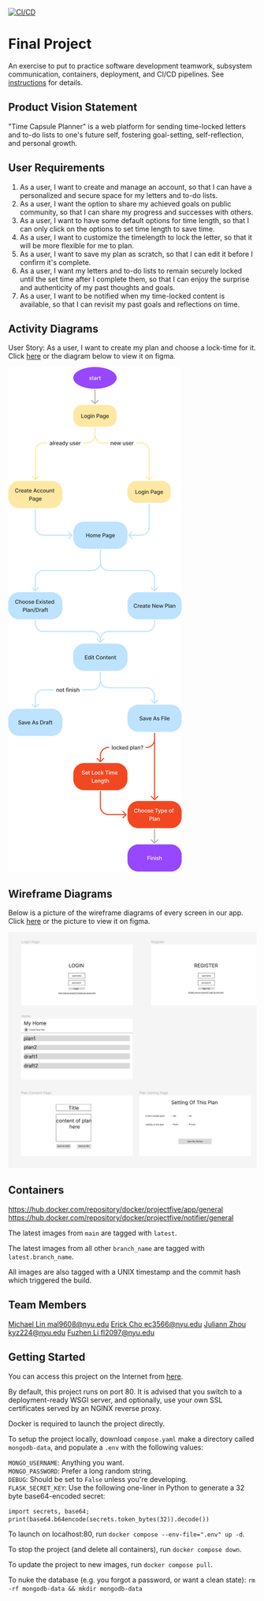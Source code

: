 [![CI/CD](https://github.com/software-students-fall2023/5-final-project-projectfive/actions/workflows/ci-cd.yml/badge.svg)](https://github.com/software-students-fall2023/5-final-project-projectfive/actions/workflows/ci-cd.yml)

# Final Project

An exercise to put to practice software development teamwork, subsystem communication, containers, deployment, and CI/CD pipelines. See [instructions](./instructions.md) for details.

## Product Vision Statement

"Time Capsule Planner" is a web platform for sending time-locked letters and to-do lists to one's future self, fostering goal-setting, self-reflection, and personal growth.

## User Requirements

1. As a user, I want to create and manage an account, so that I can have a personalized and secure space for my letters and to-do lists.
2. As a user, I want the option to share my achieved goals on public community, so that I can share my progress and successes with others.
3. As a user, I want to have some default options for time length, so that I can only click on the options to set time length to save time.
4. As a user, I want to customize the timelength to lock the letter, so that it will be more flexible for me to plan.
5. As a user, I want to save my plan as scratch, so that I can edit it before I confirm it's complete.
6. As a user, I want my letters and to-do lists to remain securely locked until the set time after I complete them, so that I can enjoy the surprise and authenticity of my past thoughts and goals.
7. As a user, I want to be notified when my time-locked content is available, so that I can revisit my past goals and reflections on time.



## Activity Diagrams

User Story: As a user, I want to create my plan and choose a lock-time for it. Click [here](https://www.figma.com/file/jObJNtRMUtEGZ2nEOu7YKZ/Untitled?type=whiteboard&node-id=0%3A1&t=Rv5uJE4r7lR67agX-1) or the diagram below to view it on figma.

![Activity Diagram](./images/activity_diagram.png)
## Wireframe Diagrams

Below is a picture of the wireframe diagrams of every screen in our app. Click [here](https://www.figma.com/proto/J3WIIo7courXKwNBWJeuHD/Untitled?type=design&node-id=1-2&t=PKug5RRITqWffG9p-1&scaling=min-zoom&page-id=0%3A1&starting-point-node-id=1%3A2&mode=design) or the picture to view it on figma.

![Wireframe Diagram](./images/wireframe_diagram.png)

## Containers

https://hub.docker.com/repository/docker/projectfive/app/general  
https://hub.docker.com/repository/docker/projectfive/notifier/general

The latest images from `main` are tagged with `latest`.

The latest images from all other `branch_name` are tagged with `latest.branch_name`.

All images are also tagged with a UNIX timestamp and the commit hash which triggered the build.

## Team Members

[Michael Lin <mal9608@nyu.edu>](https://github.com/freerainboxbox)
[Erick Cho <ec3566@nyu.edu>](https://github.com/ec3566)
[Juliann Zhou <kyz224@nyu.edu>](https://github.com/juliannzhou)
[Fuzhen Li <fl2097@nyu.edu>](https://github.com/fzfzlfz)

## Getting Started

You can access this project on the Internet from [here](https://projectfive.duckdns.org).

By default, this project runs on port 80. It is advised that you switch to a deployment-ready WSGI server, and optionally, use your own SSL certificates served by an NGINX reverse proxy.

Docker is required to launch the project directly.

To setup the project locally, download `compose.yaml` make a directory called `mongodb-data`, and populate a `.env` with the following values:

`MONGO_USERNAME`: Anything you want.  
`MONGO_PASSWORD`: Prefer a long random string.  
`DEBUG`: Should be set to `False` unless you're developing.  
`FLASK_SECRET_KEY`: Use the following one-liner in Python to generate a 32 byte base64-encoded secret:

```
import secrets, base64; print(base64.b64encode(secrets.token_bytes(32)).decode())
```

To launch on localhost:80, run `docker compose --env-file=".env" up -d`.

To stop the project (and delete all containers), run `docker compose down`.

To update the project to new images, run `docker compose pull`.

To nuke the database (e.g. you forgot a password, or want a clean state): `rm -rf mongodb-data && mkdir mongodb-data`